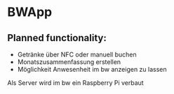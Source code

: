 # BWApp

## Planned functionality:
- Getränke über NFC oder manuell buchen
- Monatszusammenfassung erstellen
- Möglichkeit Anwesenheit im bw anzeigen zu lassen

Als Server wird im bw ein Raspberry Pi verbaut

